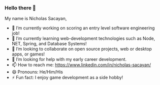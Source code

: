 ### Hello there 👋

My name is Nicholas Sacayan,

- 🔭 I’m currently working on scoring an entry level software engineering job!
- 🌱 I’m currently learning web-development technologies such as Node, NET, Spring, and Database Systems!
- 👯 I’m looking to collaborate on open source projects, web or desktop apps, or games!
- 🤔 I’m looking for help with my early career development.
- 📫 How to reach me: https://www.linkedin.com/in/nicholas-sacayan/
- 😄 Pronouns: He/Him/His
- ⚡ Fun fact: I enjoy game development as a side hobby!

<!--
**nksacayan/nksacayan** is a ✨ _special_ ✨ repository because its `README.md` (this file) appears on your GitHub profile.

Here are some ideas to get you started:

- 🔭 I’m currently working on ...
- 🌱 I’m currently learning ...
- 👯 I’m looking to collaborate on ...
- 🤔 I’m looking for help with ...
- 💬 Ask me about ...
- 📫 How to reach me: ...
- 😄 Pronouns: ...
- ⚡ Fun fact: ...
-->
